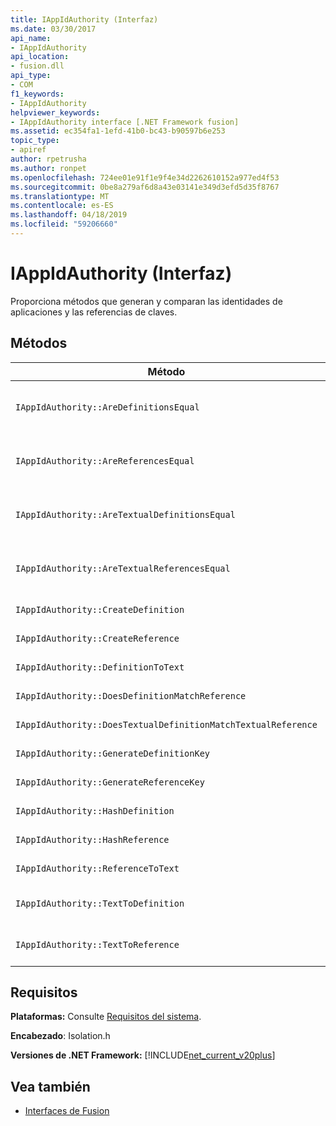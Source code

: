 ```yaml
---
title: IAppIdAuthority (Interfaz)
ms.date: 03/30/2017
api_name:
- IAppIdAuthority
api_location:
- fusion.dll
api_type:
- COM
f1_keywords:
- IAppIdAuthority
helpviewer_keywords:
- IAppIdAuthority interface [.NET Framework fusion]
ms.assetid: ec354fa1-1efd-41b0-bc43-b90597b6e253
topic_type:
- apiref
author: rpetrusha
ms.author: ronpet
ms.openlocfilehash: 724ee01e91f1e9f4e34d2262610152a977ed4f53
ms.sourcegitcommit: 0be8a279af6d8a43e03141e349d3efd5d35f8767
ms.translationtype: MT
ms.contentlocale: es-ES
ms.lasthandoff: 04/18/2019
ms.locfileid: "59206660"
---
```

# <a name="iappidauthority-interface"></a>IAppIdAuthority (Interfaz)
Proporciona métodos que generan y comparan las identidades de aplicaciones y las referencias de claves.  
  
## <a name="methods"></a>Métodos  
  
|Método|Descripción|  
|------------|-----------------|  
|`IAppIdAuthority::AreDefinitionsEqual`|Obtiene un valor que indica si los dos especifica [IDefinitionAppId](../../../../docs/framework/unmanaged-api/fusion/idefinitionappid-interface.md) instancias son iguales. Puede pasar el valor de marcador IAPPIDAUTHORITY_ARE_DEFINITIONS_EQUAL_FLAG_IGNORE_VERSION para pasar por alto la información de versión respectiva.|  
|`IAppIdAuthority::AreReferencesEqual`|Obtiene un valor que indica si los dos especifica [IReferenceAppId](../../../../docs/framework/unmanaged-api/fusion/ireferenceappid-interface.md) instancias son iguales. Puede pasar el valor de marcador IAPPIDAUTHORITY_ARE_REFERENCES_EQUAL_FLAG_IGNORE_VERSION para pasar por alto la información de versión respectiva.|  
|`IAppIdAuthority::AreTextualDefinitionsEqual`|Obtiene un valor que indica si las dos definiciones de la cadena especificada son iguales. Puede pasar el valor de marcador IAPPIDAUTHORITY_ARE_DEFINITIONS_EQUAL_FLAG_IGNORE_VERSION para pasar por alto la información de versión respectiva.|  
|`IAppIdAuthority::AreTextualReferencesEqual`|Obtiene un valor que indica si las dos referencias de cadena especificada son iguales. Puede pasar el valor de marcador IAPPIDAUTHORITY_ARE_REFERENCES_EQUAL_FLAG_IGNORE_VERSION para pasar por alto la información de versión respectiva.|  
|`IAppIdAuthority::CreateDefinition`|Obtiene un puntero de interfaz a una recién generado `IDefinitionAppId` instancia que representa el ensamblado en el ámbito actual.|  
|`IAppIdAuthority::CreateReference`|Obtiene un puntero de interfaz en otra recién creada `IReferenceAppId` que representa el ensamblado en el ámbito actual.|  
|`IAppIdAuthority::DefinitionToText`|Obtiene una versión de cadena del elemento especificado `IDefinitionAppId`, utilizando los valores de marcador especificado.|  
|`IAppIdAuthority::DoesDefinitionMatchReference`|Obtiene un valor que indica si el texto especificado `IDefinitionAppId` y `IReferenceAppId` representan el mismo ensamblado.|  
|`IAppIdAuthority::DoesTextualDefinitionMatchTextualReference`|Obtiene un valor que indica si la cadena de referencia y la cadena de definición especificado representan el mismo ensamblado.|  
|`IAppIdAuthority::GenerateDefinitionKey`|Obtiene una clave de cadena que representa el parámetro `IDefinitionAppId` instancia.|  
|`IAppIdAuthority::GenerateReferenceKey`|Obtiene una clave de cadena que representa el parámetro `IReferenceAppId` instancia.|  
|`IAppIdAuthority::HashDefinition`|Obtiene una clave hash para el elemento especificado `IDefinitionAppId` instancia.|  
|`IAppIdAuthority::HashReference`|Obtiene una clave hash para el elemento especificado `IReferenceAppId` instancia.|  
|`IAppIdAuthority::ReferenceToText`|Obtiene una versión de cadena del elemento especificado `IReferenceAppId`, utilizando los valores de marcador especificado.|  
|`IAppIdAuthority::TextToDefinition`|Obtiene un puntero de interfaz a un `IDefinitionAppId` instancia que representa el ensamblado al que hace referencia la clave de cadena especificada.|  
|`IAppIdAuthority::TextToReference`|Obtiene un puntero de interfaz a un `IReferenceAppId` instancia que representa el ensamblado al que hace referencia la clave de cadena especificada.|  
  
## <a name="requirements"></a>Requisitos  
 **Plataformas:** Consulte [Requisitos del sistema](../../../../docs/framework/get-started/system-requirements.md).  
  
 **Encabezado**: Isolation.h  
  
 **Versiones de .NET Framework:** [!INCLUDE[net_current_v20plus](../../../../includes/net-current-v20plus-md.md)]  
  
## <a name="see-also"></a>Vea también

- [Interfaces de Fusion](../../../../docs/framework/unmanaged-api/fusion/fusion-interfaces.md)
